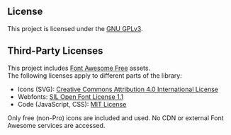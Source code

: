 ## License

This project is licensed under the [GNU GPLv3](LICENSE).


## Third-Party Licenses

This project includes [Font Awesome Free](https://fontawesome.com) assets.  
The following licenses apply to different parts of the library:

- Icons (SVG): [Creative Commons Attribution 4.0 International License](https://creativecommons.org/licenses/by/4.0/)
- Webfonts: [SIL Open Font License 1.1](https://opensource.org/licenses/OFL-1.1)
- Code (JavaScript, CSS): [MIT License](https://opensource.org/licenses/MIT)

Only free (non-Pro) icons are included and used. No CDN or external Font Awesome services are accessed.
